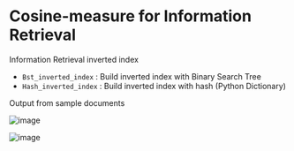 # Cosine-measure for Information Retrieval

Information Retrieval inverted index

- `Bst_inverted_index` : Build inverted index with Binary Search Tree
- `Hash_inverted_index` : Build inverted index with hash (Python Dictionary)

Output from sample documents

![image](https://user-images.githubusercontent.com/22569688/95663083-44933580-0b66-11eb-85bb-35df76e5dadb.png)

![image](https://user-images.githubusercontent.com/22569688/95663058-1f062c00-0b66-11eb-9f91-6b70dabbe7ac.png)
